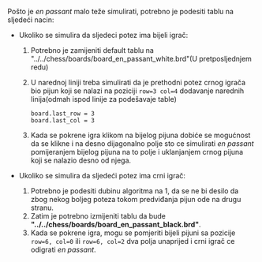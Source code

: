 Pošto je *en passant* malo teže simulirati, potrebno je podesiti tablu na sljedeći nacin:
	

* Ukoliko se simulira da sljedeci potez ima bijeli igrač:
	1. Potrebno je zamijeniti default tablu na "../../chess/boards/board_en_passant_white.brd"(U pretposljednjem redu)
	2. U narednoj liniji treba simulirati da je prethodni potez crnog igrača bio pijun koji se nalazi na poziciji ```row=3 col=4``` dodavanje narednih linija(odmah ispod linije za podešavaje table)
		
		```		
		board.last_row = 3
		board.last_col = 3
		```
				
	3. Kada se pokrene igra klikom na bijelog pijuna dobiće se mogućnost da se klikne i na desno dijagonalno polje sto ce simulirati *en passant* pomijeranjem bijelog pijuna na to polje i uklanjanjem crnog pijuna koji se nalazio desno od njega.

* Ukoliko se simulira da sljedeći potez ima crni igrač:
	1. Potrebno je podesiti dubinu algoritma na 1, da se ne bi desilo da zbog nekog boljeg poteza tokom predviđanja pijun ode na drugu stranu. 
	2. Zatim je potrebno izmijeniti tablu da bude **"../../chess/boards/board_en_passant_black.brd"**.
	3. Kada se pokrene igra, mogu se pomjeriti bijeli pijuni sa pozicije ```row=6, col=0``` ili ```row=6, col=2``` dva polja  unaprijed i crni igrač ce odigrati *en passant*.
